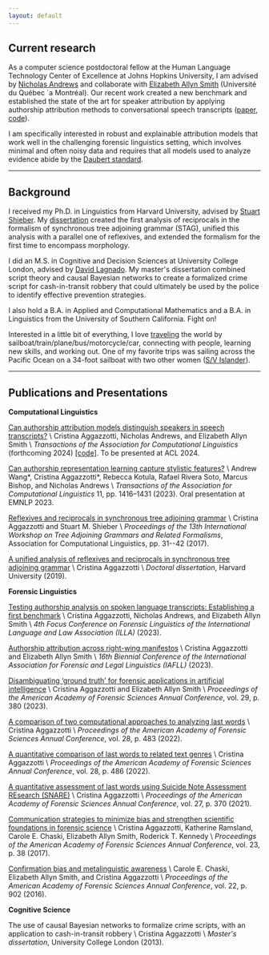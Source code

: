 ```yaml
---
layout: default
---
```


## Current research

As a computer science postdoctoral fellow at the Human Language Technology Center of Excellence at Johns Hopkins University, I am advised by [Nicholas Andrews](https://www.cs.jhu.edu/~noa/) and collaborate with [Elizabeth Allyn Smith](https://eallynsmith.wordpress.com/) (Université du Québec `a Montréal). Our recent work created a new benchmark and established the state of the art for speaker attribution by applying authorship attribution methods to conversational speech transcripts ([paper](https://arxiv.org/abs/2311.07564), [code](https://github.com/caggazzotti/speech-attribution)). 

I am specifically interested in robust and explainable attribution models that work well in the challenging forensic linguistics setting, which involves minimal and often noisy data and requires that all models used to analyze evidence abide by the [Daubert standard](https://www.law.cornell.edu/wex/daubert_standard).

-------

## Background
I received my Ph.D. in Linguistics from Harvard University, advised by [Stuart Shieber](https://stuartshieber.com/). My [dissertation](https://dash.harvard.edu/handle/1/42106941) created the first analysis of reciprocals in the formalism of synchronous tree adjoining grammar (STAG), unified this analysis with a parallel one of reflexives, and extended the formalism for the first time to encompass morphology.

I did an M.S. in Cognitive and Decision Sciences at University College London, advised by [David Lagnado](https://causalcognitionlab.com/dave/). My master's dissertation combined script theory and causal Bayesian networks to create a formalized crime script for cash-in-transit robbery that could ultimately be used by the police to identify effective prevention strategies.

I also hold a B.A. in Applied and Computational Mathematics and a B.A. in Linguistics from the University of Southern California. Fight on!

Interested in a little bit of everything, I love [traveling](/files/My_Travels_March2024.png) the world by sailboat/train/plane/bus/motorcycle/car, connecting with people, learning new skills, and working out. One of my favorite trips was sailing across the Pacific Ocean on a 34-foot sailboat with two other women ([S/V Islander](https://www.islandercirclestheworld.com/about)).

-------

## Publications and Presentations

**Computational Linguistics**

[Can authorship attribution models distinguish speakers in speech transcripts?](https://arxiv.org/abs/2311.07564) \\
Cristina Aggazzotti, Nicholas Andrews, and Elizabeth Allyn Smith \\
_Transactions of the Association for Computational Linguistics_ (forthcoming 2024) [[code]](https://github.com/caggazzotti/speech-attribution). To be presented at ACL 2024.

[Can authorship representation learning capture stylistic features?](https://direct.mit.edu/tacl/article/doi/10.1162/tacl_a_00610/118299/) \\
Andrew Wang\*, Cristina Aggazzotti\*, Rebecca Kotula, Rafael Rivera Soto, Marcus Bishop, and Nicholas Andrews \\
_Transactions of the Association for Computational Linguistics_ 11, pp. 1416–1431 (2023). Oral presentation at EMNLP 2023.

[Reflexives and reciprocals in synchronous tree adjoining grammar](https://aclanthology.org/W17-6204.pdf) \\
Cristina Aggazzotti and Stuart M. Shieber \\
_Proceedings of the 13th International Workshop on Tree Adjoining Grammars and Related Formalisms_, Association for Computational Linguistics, pp. 31--42 (2017).

[A unified analysis of reflexives and reciprocals in synchronous tree adjoining grammar](https://dash.harvard.edu/handle/1/42106941) \\
Cristina Aggazzotti \\
_Doctoral dissertation_, Harvard University (2019).

**Forensic Linguistics**

[Testing authorship analysis on spoken language transcripts: Establishing a first benchmark](/files/ILLA2023_Slides_Website.pdf) \\
Cristina Aggazzotti, Nicholas Andrews, and Elizabeth Allyn Smith \\
_4th Focus Conference on Forensic Linguistics of the International Language and Law Association (ILLA)_ (2023).

[Authorship attribution across right-wing manifestos](/files/IAFLL2023_Slides_Website.pdf) \\
Cristina Aggazzotti and Elizabeth Allyn Smith \\
_16th Biennial Conference of the International Association for Forensic and Legal Linguistics (IAFLL)_ (2023).

[Disambiguating ‘ground truth’ for forensic applications in artificial intelligence](https://www.aafs.org/sites/default/files/media/documents/2023Proceedings_FINAL-june-1-23.pdf) \\
Cristina Aggazzotti and Elizabeth Allyn Smith \\
_Proceedings of the American Academy of Forensic Sciences Annual Conference_, vol. 29, p. 380 (2023).

[A comparison of two computational approaches to analyzing last words](https://www.aafs.org/sites/default/files/media/documents/2022Proceedings_Final.pdf) \\
Cristina Aggazzotti \\
_Proceedings of the American Academy of Forensic Sciences Annual Conference_, vol. 28, p. 483 (2022).

[A quantitative comparison of last words to related text genres](https://www.aafs.org/sites/default/files/media/documents/2022Proceedings_Final.pdf) \\
Cristina Aggazzotti \\
_Proceedings of the American Academy of Forensic Sciences Annual Conference_, vol. 28, p. 486 (2022).

[A quantitative assessment of last words using Suicide Note Assessment REsearch (SNARE)](https://www.aafs.org/sites/default/files/media/documents/21Proceedings_Complete_0.pdf) \\
Cristina Aggazzotti \\
_Proceedings of the American Academy of Forensic Sciences Annual Conference_, vol. 27, p. 370 (2021).  

[Communication strategies to minimize bias and strengthen scientific foundations in forensic science](https://www.aafs.org/sites/default/files/media/documents/2017_Proceedings.pdf) \\
Cristina Aggazzotti, Katherine Ramsland, Carole E. Chaski, Elizabeth Allyn Smith, Roderick T. Kennedy \\
_Proceedings of the American Academy of Forensic Sciences Annual Conference_, vol. 23, p. 38 (2017).

[Confirmation bias and metalinguistic awareness](https://www.aafs.org/sites/default/files/media/documents/2016_Proceedings.pdf) \\
Carole E. Chaski, Elizabeth Allyn Smith, and Cristina Aggazzotti  \\
_Proceedings of the American Academy of Forensic Sciences Annual Conference_, vol. 22, p. 902 (2016).

**Cognitive Science**

The use of causal Bayesian networks to formalize crime scripts, with an application to cash-in-transit robbery \\
Cristina Aggazzotti \\
_Master's dissertation_, University College London (2013).

